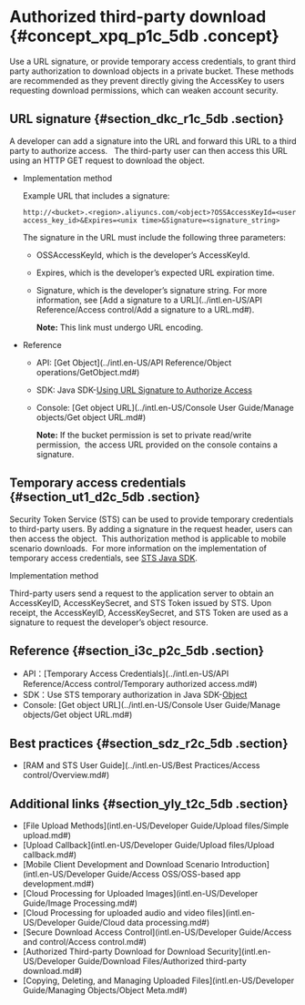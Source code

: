 # Authorized third-party download {#concept_xpq_p1c_5db .concept}

Use a URL signature, or provide temporary access credentials, to grant third party authorization to download objects in a private bucket. These methods are recommended as they prevent directly giving the AccessKey to users requesting download permissions, which can weaken account security.

## URL signature {#section_dkc_r1c_5db .section}

A developer can add a signature into the URL and forward this URL to a third party to authorize access.   The third-party user can then access this URL using an HTTP GET request to download the object.

-   Implementation method

    Example URL that includes a signature:

    ```
    http://<bucket>.<region>.aliyuncs.com/<object>?OSSAccessKeyId=<user access_key_id>&Expires=<unix time>&Signature=<signature_string>
    ```

    The signature in the URL must include the following three parameters:

    -   OSSAccessKeyId, which is the developer’s AccessKeyId.
    -   Expires, which is the developer’s expected URL expiration time.
    -   Signature, which is the developer’s signature string. For more information, see [Add a signature to a URL](../intl.en-US/API Reference/Access control/Add a signature to a URL.md#).

        **Note:** This link must undergo URL encoding.

-   Reference
    -   API: [Get Object](../intl.en-US/API Reference/Object operations/GetObject.md#)
    -   SDK: Java SDK-[Using URL Signature to Authorize Access](https://www.alibabacloud.com/help/doc-detail/32016.htm)
    -   Console: [Get object URL](../intl.en-US/Console User Guide/Manage objects/Get object URL.md#)

        **Note:** If the bucket permission is set to private read/write permission,  the access URL provided on the console contains a signature.


## Temporary access credentials {#section_ut1_d2c_5db .section}

Security Token Service \(STS\) can be used to provide temporary credentials to third-party users. By adding a signature in the request header, users can then access the object.  This authorization method is applicable to mobile scenario downloads.  For more information on the implementation of temporary access credentials, see [STS Java SDK](https://www.alibabacloud.com/help/doc-detail/28786.htm).

Implementation method

Third-party users send a request to the application server to obtain an AccessKeyID, AccessKeySecret, and STS Token issued by STS. Upon receipt, the AccessKeyID, AccessKeySecret, and STS Token are used as a signature to request the developer’s object resource.

## Reference {#section_i3c_p2c_5db .section}

-   API：[Temporary Access Credentials](../intl.en-US/API Reference/Access control/Temporary authorized access.md#)
-   SDK：Use STS temporary authorization in Java SDK-[Object](https://www.alibabacloud.com/help/doc-detail/32016.htm)
-   Console: [Get object URL](../intl.en-US/Console User Guide/Manage objects/Get object URL.md#)

## Best practices {#section_sdz_r2c_5db .section}

-   [RAM and STS User Guide](../intl.en-US/Best Practices/Access control/Overview.md#)

## Additional links {#section_yly_t2c_5db .section}

-   [File Upload Methods](intl.en-US/Developer Guide/Upload files/Simple upload.md#)
-   [Upload Callback](intl.en-US/Developer Guide/Upload files/Upload callback.md#)
-   [Mobile Client Development and Download Scenario Introduction](intl.en-US/Developer Guide/Access OSS/OSS-based app development.md#)
-   [Cloud Processing for Uploaded Images](intl.en-US/Developer Guide/Image Processing.md#)
-   [Cloud Processing for uploaded audio and video files](intl.en-US/Developer Guide/Cloud data processing.md#)
-   [Secure Download Access Control](intl.en-US/Developer Guide/Access and control/Access control.md#)
-   [Authorized Third-party Download for Download Security](intl.en-US/Developer Guide/Download Files/Authorized third-party download.md#)
-   [Copying, Deleting, and Managing Uploaded Files](intl.en-US/Developer Guide/Managing Objects/Object Meta.md#)

